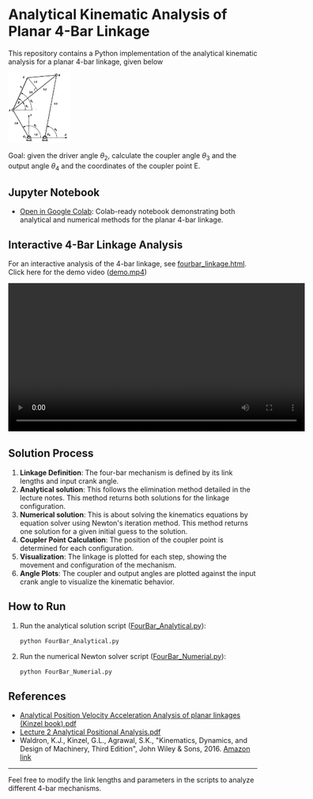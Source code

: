 # Analytical Kinematic Analysis of Planar 4-Bar Linkage

This repository contains a Python implementation of the analytical kinematic analysis for a planar 4-bar linkage, given below

<img src="./fourbar_kinzelbook.png" alt="Four-bar linkage diagram" width="25%" />

Goal: given the driver angle $\theta_2$, calculate the coupler angle $\theta_3$ and the output angle $\theta_4$ and the coordinates of the coupler point E.

## Jupyter Notebook
- [Open in Google Colab](https://colab.research.google.com/github/haijunsu-osu/kinematics_4bar/blob/main/FourBar_Kinematics_Colab.ipynb): Colab-ready notebook demonstrating both analytical and numerical methods for the planar 4-bar linkage.

## Interactive 4-Bar Linkage Analysis

For an interactive analysis of the 4-bar linkage, see [fourbar_linkage.html](https://haijunsu-osu.github.io/kinematics_4bar/fourbar_GUI.html). Click here for the demo video ([demo.mp4](./demo.mp4))

<video src="demo.mp4" controls width="600">
  Your browser does not support the video tag.
</video>

## Solution Process

1. **Linkage Definition**: The four-bar mechanism is defined by its link lengths and input crank angle.
2. **Analytical solution**: This follows the elimination method detailed in the lecture notes. This method returns both solutions for the linkage configuration.
3. **Numerical solution**: This is about solving the kinematics equations by equation solver using Newton's iteration method. This method returns one solution for a given initial guess to the solution.
4. **Coupler Point Calculation**: The position of the coupler point is determined for each configuration.
5. **Visualization**: The linkage is plotted for each step, showing the movement and configuration of the mechanism.
6. **Angle Plots**: The coupler and output angles are plotted against the input crank angle to visualize the kinematic behavior.

## How to Run

1. Run the analytical solution script ([FourBar_Analytical.py](./FourBar_Analytical.py)):
   ```bash
   python FourBar_Analytical.py
   ```

2. Run the numerical Newton solver script ([FourBar_Numerial.py](./FourBar_Numerial.py)):
   ```bash
   python FourBar_Numerial.py
   ```


## References
- [Analytical Position Velocity Acceleration Analysis of planar linkages (Kinzel book).pdf](./Analytical%20Position%20Velocity%20Acceleration%20Analysis%20of%20planar%20linkages%20(Kinzel%20book).pdf)
- [Lecture 2 Analytical Positional Analysis.pdf](./Lecture%202%20Analytical%20Positional%20Analysis.pdf)
- Waldron, K.J., Kinzel, G.L., Agrawal, S.K., "Kinematics, Dynamics, and Design of Machinery, Third Edition", John Wiley & Sons, 2016. [Amazon link](https://www.amazon.com/Kinematics-Dynamics-Machinery-Kenneth-Waldron/dp/1118933281)

---

Feel free to modify the link lengths and parameters in the scripts to analyze different 4-bar mechanisms.
